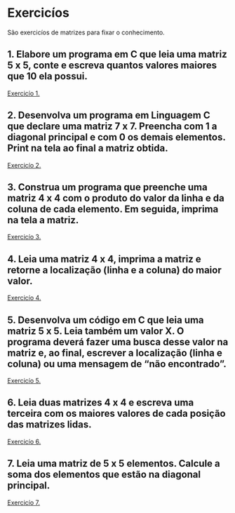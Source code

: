 # Exercicíos
São exercicíos de matrizes para fixar o conhecimento.

## 1. Elabore um programa em C que leia uma matriz 5 x 5, conte e escreva quantos valores maiores que 10 ela possui.
<a href="https://github.com/Joao-Paul0/C_algorithms/blob/main/exercicios/exerc-1.cpp">Exercicío 1.</a>

## 2. Desenvolva um programa em Linguagem C que declare uma matriz 7 x 7. Preencha com 1 a diagonal principal e com 0 os demais elementos. Print na tela ao final a matriz obtida.
<a href="https://github.com/Joao-Paul0/C_algorithms/blob/main/exercicios/exerc-2.cpp">Exercicío 2.</a>

## 3. Construa um programa que preenche uma matriz 4 x 4 com o produto do valor da linha e da coluna de cada elemento. Em seguida, imprima na tela a matriz.
<a href="https://github.com/Joao-Paul0/C_algorithms/blob/main/exercicios/exerc-3.cpp">Exercicío 3.</a>

## 4. Leia uma matriz 4 x 4, imprima a matriz e retorne a localização (linha e a coluna) do maior valor.
<a href="https://github.com/Joao-Paul0/C_algorithms/blob/main/exercicios/exerc-4.cpp">Exercicío 4.</a>

## 5. Desenvolva um código em C que leia uma matriz 5 x 5. Leia também um valor X. O programa deverá fazer uma busca desse valor na matriz e, ao final, escrever a localização (linha e coluna) ou uma mensagem de “não encontrado”.
<a href="https://github.com/Joao-Paul0/C_algorithms/blob/main/exercicios/exerc-5.cpp">Exercicío 5.</a>

## 6. Leia duas matrizes 4 x 4 e escreva uma terceira com os maiores valores de cada posição das matrizes lidas.
<a href="https://github.com/Joao-Paul0/C_algorithms/blob/main/exercicios/exerc-6.cpp">Exercicío 6.</a>

## 7. Leia uma matriz de 5 x 5 elementos. Calcule a soma dos elementos que estão na diagonal principal.
<a href="https://github.com/Joao-Paul0/C_algorithms/blob/main/exercicios/exerc-7.cpp">Exercicío 7.</a>
